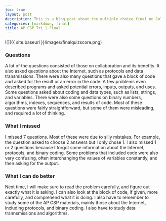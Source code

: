 ```yaml
---
toc: true
layout: post
description: This is a blog post about the multiple choice final on Collegeboard for trimester 1 of AP CSP
categories: [markdown, final]
title: AP CSP Tri 1 Final
---
```


![]({{ site.baseurl }}/images/finalquizscore.png)

### Questions
A lot of the questions consisted of those on collaboration and its benefits. It also asked questions about the Internet, such as protocols and data transmissions. There were also many questions that gave a block of code and asked for the result or an error in the code. A few problems even described programs and asked potential errors, inputs, outputs, and uses. Some questions asked about coding and data types, such as lists, strings, and variables. There were also some questions on binary numbers, algorithms, indexes, sequences, and results of code. Most of these questions were fairly straightforward, but some of them were misleading, and required a lot of thinking.

### What I missed
I missed 7 questions. Most of these were due to silly mistakes. For example, the question asked to choose 2 answers but I only chose 1. I also missed 1 or 2 questions because I forgot some information about the Internet, protocols, and binary coding. Some problems that included code were also very confusing, often interchanging the values of variables constantly, and then asking for the output.

### What I can do better
Next time, I will make sure to read the problem carefully, and figure out exactly what it is asking. I can also look at the block of code, if given, more carefully, and comprehend what it is doing. I also have to remember to study some of the AP CSP materials, mainly those about the Internet, including protocols, and binary coding. I also have to study data trannsmissions and algorithms.
